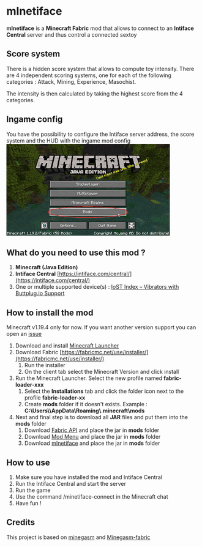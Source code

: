 # mInetiface
**mInetiface** is a **Minecraft Fabric** mod that allows to connect to an **Intiface Central** server and thus control a connected sextoy

## Score system
There is a hidden score system that allows to compute toy intensity. There are 4 independent scoring systems, one for each of the following categories : Attack, Mining, Experience, Masochist.


The intensity is then calculated by taking the highest score from the 4 categories.

## Ingame config
You have the possibility to configure the Intiface server address, the score system and the HUD with the ingame mod config
![mInetiface ingame config](docs/config.gif "mInetiface ingame config")

## What do you need to use this mod ?
1. **Minecraft (Java Edition)**
2. **Intiface Central** [https://intiface.com/central/](https://intiface.com/central/)
3. One or multiple supported device(s) : [IoST Index – Vibrators with Buttplug.io Support](https://iostindex.com/?filter0ButtplugSupport=4&filter1Features=OutputsVibrators)


## How to install the mod
Minecraft v1.19.4 only for now. If you want another version support you can open an [issue](https://github.com/Fyustorm/mInetiface/issues/new)
1. Download and install [Minecraft Launcher](https://www.minecraft.net/en-us/download)
2. Download Fabric [https://fabricmc.net/use/installer/](https://fabricmc.net/use/installer/)
   1. Run the installer
   2. On the client tab select the Minecraft Version and click install
3. Run the Minecraft Launcher. Select the new profile named **fabric-loader-xxx**
   1. Select the **Installations** tab and click the folder icon next to the profile **fabric-loader-xx**
   2. Create **mods** folder if it doesn't exists. Example : **C:\\Users\\<username>\\AppData\\Roaming\\.minecraft\\mods**
4. Next and final step is to download all **JAR** files and put them into the **mods** folder
   1. Download [Fabric API](https://www.curseforge.com/minecraft/mc-mods/fabric-api/files/4474468) and place the jar in **mods** folder
   2. Download [Mod Menu](https://www.curseforge.com/minecraft/mc-mods/modmenu/files/4441645) and place the jar in **mods** folder
   3. Download [mInetiface](https://github.com/Fyustorm/mInetiface/releases/download/v1.19.4-1.0.0/minetiface-1.1.0-1.19.4.jar) and place the jar in **mods** folder
   
## How to use
1. Make sure you have installed the mod and Intiface Central
2. Run the Intiface Central and start the server
3. Run the game
4. Use the command /minetiface-connect in the Minecraft chat
5. Have fun !

## Credits
This project is based on [minegasm](https://minegasm.therainbowville.com) and [Minegasm-fabric](https://github.com/vinceh121/Minegasm-fabric)
